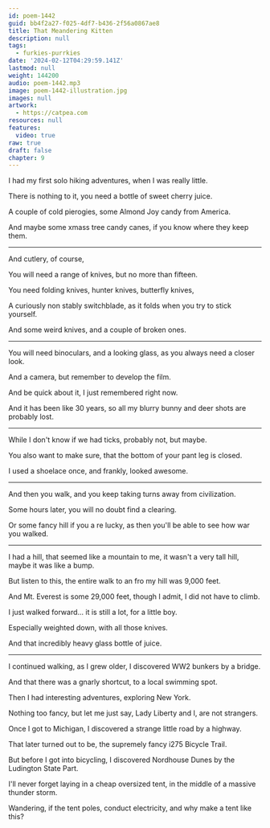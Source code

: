 ```yaml
---
id: poem-1442
guid: bb4f2a27-f025-4df7-b436-2f56a0867ae8
title: That Meandering Kitten
description: null
tags:
  - furkies-purrkies
date: '2024-02-12T04:29:59.141Z'
lastmod: null
weight: 144200
audio: poem-1442.mp3
image: poem-1442-illustration.jpg
images: null
artwork:
  - https://catpea.com
resources: null
features:
  video: true
raw: true
draft: false
chapter: 9
---
```


I had my first solo hiking adventures,
when I was really little.

There is nothing to it,
you need a bottle of sweet cherry juice.

A couple of cold pierogies,
some Almond Joy candy from America.

And maybe some xmass tree candy canes,
if you know where they keep them.

---

And cutlery,
of course,

You will need a range of knives,
but no more than fifteen.

You need folding knives, hunter knives,
butterfly knives,

A curiously non stably switchblade,
as it folds when you try to stick yourself.

And some weird knives,
and a couple of broken ones.

---

You will need binoculars, and a looking glass,
as you always need a closer look.

And a camera,
but remember to develop the film.

And be quick about it,
I just remembered right now.

And it has been like 30 years,
so all my blurry bunny and deer shots are probably lost.

---

While I don't know if we had ticks,
probably not, but maybe.

You also want to make sure,
that the bottom of your pant leg is closed.

I used a shoelace once,
and frankly, looked awesome.

---

And then you walk,
and you keep taking turns away from civilization.

Some hours later,
you will no doubt find a clearing.

Or some fancy hill if you a re lucky,
as then you'll be able to see how war you walked.

---

I had a hill, that seemed like a mountain to me,
it wasn't a very tall hill, maybe it was like a bump.

But listen to this,
the entire walk to an fro my hill was 9,000 feet.

And Mt. Everest is some 29,000 feet,
though I admit, I did not have to climb.

I just walked forward...
it is still a lot, for a little boy.

Especially weighted down,
with all those knives.

And that incredibly heavy
glass bottle of juice.

---

I continued walking, as I grew older,
I discovered WW2 bunkers by a bridge.

And that there was a gnarly shortcut,
to a local swimming spot.

Then I had interesting adventures,
exploring New York.

Nothing too fancy, but let me just say,
Lady Liberty and I, are not strangers.

Once I got to Michigan,
I discovered a strange little road by a highway.

That later turned out to be,
the supremely fancy i275 Bicycle Trail.

But before I got into bicycling,
I discovered Nordhouse Dunes by the Ludington State Part.

I'll never forget laying in a cheap oversized tent,
in the middle of a massive thunder storm.

Wandering, if the tent poles,
conduct electricity, and why make a tent like this?
